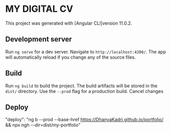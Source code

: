 # MY DIGITAL CV

This project was generated with [Angular CLI]version 11.0.2.

## Development server

Run `ng serve` for a dev server. Navigate to `http://localhost:4200/`. The app will automatically reload if you change any of the source files.

## Build

Run `ng build` to build the project. The build artifacts will be stored in the `dist/` directory. Use the `--prod` flag for a production build.
Cancel changes
## Deploy
"deploy": "ng b --prod --base-href https://DhanyaKadri.github.io/portfolio/ && npx ngh --dir=dist/my-portfolio"




